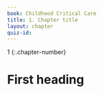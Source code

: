 ```yaml
---
book: Childhood Critical Care
title: 1. Chapter title
layout: chapter
quiz-id: 
---
```


1
{:.chapter-number}

# First heading

